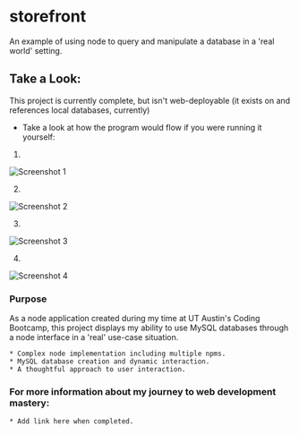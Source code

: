 # storefront
An example of using node to query and manipulate a database in a 'real world' setting.


## Take a Look: 

This project is currently complete, but isn't web-deployable (it exists on and references local databases, currently)
* Take a look at how the program would flow if you were running it yourself:

1.

![Screenshot 1](https://github.com/must-git-good/storefront/tree/master/readme_assets/store_flow_1.jpg)

2.

![Screenshot 2](../master/readme_assets/store_flow_2)

3.

![Screenshot 3](../master/readme_assets/store_flow_3)

4.

![Screenshot 4](../master/readme_assets/store_flow_4)

### Purpose

As a node application created during my time at UT Austin's Coding Bootcamp, this project displays my ability to use MySQL databases through a node interface in a 'real' use-case situation.

```
* Complex node implementation including multiple npms.
* MySQL database creation and dynamic interaction.
* A thoughtful approach to user interaction.

```

### For more information about my journey to web development mastery:

```
* Add link here when completed.
```

